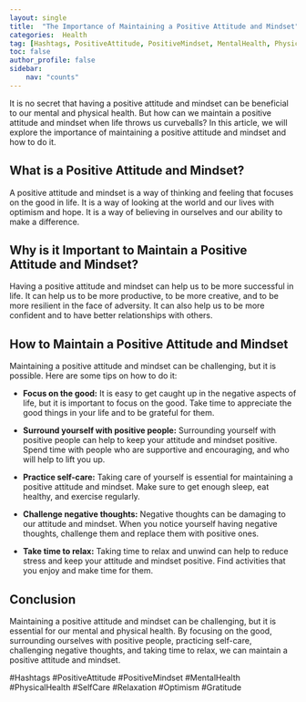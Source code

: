 ```yaml
---
layout: single
title:  "The Importance of Maintaining a Positive Attitude and Mindset"
categories:  Health
tag: [Hashtags, PositiveAttitude, PositiveMindset, MentalHealth, PhysicalHealth, SelfCare, Relaxation, Optimism, Gratitude, ]
toc: false
author_profile: false
sidebar:
    nav: "counts"
---
```

    
It is no secret that having a positive attitude and mindset can be beneficial to our mental and physical health. But how can we maintain a positive attitude and mindset when life throws us curveballs? In this article, we will explore the importance of maintaining a positive attitude and mindset and how to do it.

## What is a Positive Attitude and Mindset?

A positive attitude and mindset is a way of thinking and feeling that focuses on the good in life. It is a way of looking at the world and our lives with optimism and hope. It is a way of believing in ourselves and our ability to make a difference.

## Why is it Important to Maintain a Positive Attitude and Mindset?

Having a positive attitude and mindset can help us to be more successful in life. It can help us to be more productive, to be more creative, and to be more resilient in the face of adversity. It can also help us to be more confident and to have better relationships with others.

## How to Maintain a Positive Attitude and Mindset

Maintaining a positive attitude and mindset can be challenging, but it is possible. Here are some tips on how to do it:

- **Focus on the good:** It is easy to get caught up in the negative aspects of life, but it is important to focus on the good. Take time to appreciate the good things in your life and to be grateful for them.

- **Surround yourself with positive people:** Surrounding yourself with positive people can help to keep your attitude and mindset positive. Spend time with people who are supportive and encouraging, and who will help to lift you up.

- **Practice self-care:** Taking care of yourself is essential for maintaining a positive attitude and mindset. Make sure to get enough sleep, eat healthy, and exercise regularly.

- **Challenge negative thoughts:** Negative thoughts can be damaging to our attitude and mindset. When you notice yourself having negative thoughts, challenge them and replace them with positive ones.

- **Take time to relax:** Taking time to relax and unwind can help to reduce stress and keep your attitude and mindset positive. Find activities that you enjoy and make time for them.

## Conclusion

Maintaining a positive attitude and mindset can be challenging, but it is essential for our mental and physical health. By focusing on the good, surrounding ourselves with positive people, practicing self-care, challenging negative thoughts, and taking time to relax, we can maintain a positive attitude and mindset. 

#Hashtags
#PositiveAttitude #PositiveMindset #MentalHealth #PhysicalHealth #SelfCare #Relaxation #Optimism #Gratitude